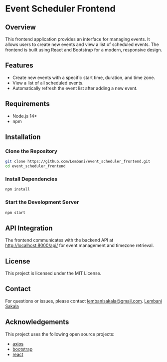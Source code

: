 # Event Scheduler Frontend

## Overview

This frontend application provides an interface for managing events. It allows users to create new events and view a list of scheduled events. The frontend is built using React and Bootstrap for a modern, responsive design.

## Features

- Create new events with a specific start time, duration, and time zone.
- View a list of all scheduled events.
- Automatically refresh the event list after adding a new event.

## Requirements

- Node.js 14+
- npm

## Installation

### Clone the Repository

```sh
git clone https://github.com/Lembani/event_scheduler_frontend.git
cd event_scheduler_frontend
```

### Install Dependencies

```sh
npm install
```

### Start the Development Server

```sh
npm start
```

## API Integration

The frontend communicates with the backend API at <http://localhost:8000/api/> for event management and timezone retrieval.

## License

This project is licensed under the MIT License.

## Contact

For questions or issues, please contact <lembanisakala@gmail.com>.
[Lembani Sakala](https://github.com/Lembani)

## Acknowledgements

This project uses the following open source projects:

- [axios](https://github.com/axios/axios)
- [bootstrap](https://github.com/twbs/bootstrap)
- [react](https://github.com/facebook/react)

